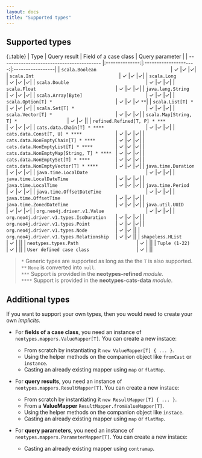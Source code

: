 ```yaml
---
layout: docs
title: "Supported types"
---
```


## Supported types

{:.table}
| Type                                      | Query result   | Field of a case class | Query parameter |
| ----------------------------------------- |:--------------:|:---------------------:|:-----------------|
| `scala.Boolean                           `  | ✓              |✓                      |✓|
| `scala.Int                               `  | ✓              |✓                      |✓|
| `scala.Long                              `  | ✓              |✓                      |✓|
| `scala.Double                            `  | ✓              |✓                      |✓|
| `scala.Float                             `  | ✓              |✓                      |✓|
| `java.lang.String                        `  | ✓              |✓                      |✓|
| `scala.Array[Byte]                       `  | ✓              |✓                      |✓|
| `scala.Option[T] *                       `  | ✓              |✓                      |✓ `**`|
| `scala.List[T] *                         `  | ✓              |✓                      |✓|
| `scala.Set[T] *                          `  | ✓              |✓                      |✓|
| `scala.Vector[T] *                       `  | ✓              |✓                      |✓|
| `scala.Map[String, T] *                  `  | ✓              |✓                      ||
| `refined.Refined[T, P] * ***             `  | ✓              |✓                      |✓|
| `cats.data.Chain[T] * ****               `  | ✓              |✓                      |✓|
| `cats.data.Const[T, U] * ****            `  | ✓              |✓                      |✓|
| `cats.data.NonEmptyChain[T] * ****       `  | ✓              |✓                      |✓|
| `cats.data.NonEmptyList[T] * ****        `  | ✓              |✓                      |✓|
| `cats.data.NonEmptyMap[String, T] * **** `  | ✓              |✓                      |✓|
| `cats.data.NonEmptySet[T] * ****         `  | ✓              |✓                      |✓|
| `cats.data.NonEmptyVector[T] * ****      `  | ✓              |✓                      |✓|
| `java.time.Duration                      `  | ✓              |✓                      |✓|
| `java.time.LocalDate                     `  | ✓              |✓                      |✓|
| `java.time.LocalDateTime                 `  | ✓              |✓                      |✓|
| `java.time.LocalTime                     `  | ✓              |✓                      |✓|
| `java.time.Period                        `  | ✓              |✓                      |✓|
| `java.time.OffsetDateTime                `  | ✓              |✓                      |✓|
| `java.time.OffsetTime                    `  | ✓              |✓                      |✓|
| `java.time.ZonedDateTime                 `  | ✓              |✓                      |✓|
| `java.util.UUID                          `  | ✓              |✓                      |✓|
| `org.neo4j.driver.v1.Value               `  | ✓              |✓                      |✓|
| `org.neo4j.driver.v1.types.IsoDuration   `  | ✓              |✓                      |✓|
| `org.neo4j.driver.v1.types.Point         `  | ✓              |✓                      |✓|
| `org.neo4j.driver.v1.types.Node          `  | ✓              |✓                      ||
| `org.neo4j.driver.v1.types.Relationship  `  | ✓              |✓                      ||
| `shapeless.HList                         `  | ✓              |                       ||
| `neotypes.types.Path                     `  | ✓              |                       ||
| `Tuple (1-22)                            `  | ✓              |                       ||
| `User defined case class                 `  | ✓              |                       ||

> `*` Generic types are supported as long as the the `T` is also supported.<br>
> `**` `None` is converted into `null`.<br>
> `***` Support is provided in the **neotypes-refined** _module_.<br>
> `****` Support is provided in the **neotypes-cats-data** _module_.<br>

## Additional types

If you want to support your own types, then you would need to create your own _implicits_.

* For **fields of a case class**, you need an instance of `neotypes.mappers.ValueMapper[T]`. You can create a new instace:
  + From scratch by instantiating it `new ValueMapper[T] { ... }`.
  + Using the helper methods on the companion object like `fromCast` or `instance`.
  + Casting an already existing mapper using `map` or `flatMap`.

* For **query results**, you need an instance of `neotypes.mappers.ResultMapper[T]`. You can create a new instace:
  + From scratch by instantiating it `new ResultMapper[T] { ... }`.
  + From a **ValueMapper** `ResultMapper.fromValueMapper[T]`.
  + Using the helper methods on the companion object like `instace`.
  + Casting an already existing mapper using `map` or `flatMap`.

* For **query parameters**, you need an instance of `neotypes.mappers.ParameterMapper[T]`. You can create a new instace:
  + Casting an already existing mapper using `contramap`.
